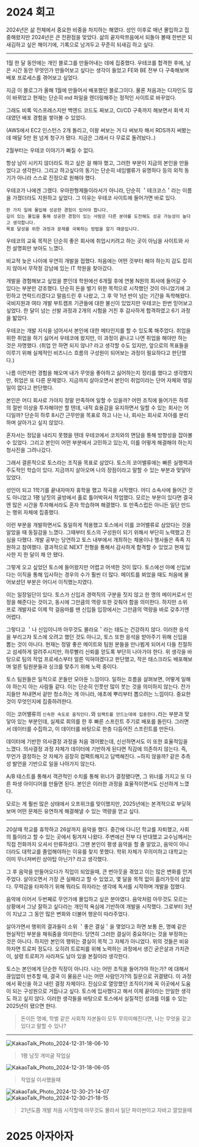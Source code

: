 # 2024 회고

2024년은 삶 전체에서 중요한 비중을 차지하는 해였다.
성인 이후로 매년 몰입하고 집중해왔지만 2024년은 큰 전환점을 맞았다.
삶의 끝자락쯔음에서 되돌아 볼때 한번은 되새김하고 싶은 해이기에, 기록으로 남겨두고 꾸준히 되새김 하고 싶다.

---

1월 한 달 동안에는 개인 블로그를 만들어내는 데에 집중했다.
우테코를 합격한 후에, 남은 시간 동안 무엇인가 만들어보고 싶다는 생각이 들었고 FE와 BE 전부 다 구축해보며 배포 프로세스를 겪어보고 싶었다.

지금 이 블로그가 올해 1월에 만들어서 배포했던 블로그이다.
물론 처음과는 디자인도 많이 바뀌었고 현재는 단순히 md 파일을 렌더링해주는 정적인 사이트로 바꾸었다.

그래도 비록 익스프레스지만 백엔드 코드도 짜보고, CI/CD 구축까지 해보면서 회색 지대였던 배포 경험을 쌓아볼 수 있었다.

(AWS에서 EC2 인스턴스 2개 돌리고, 이왕 써보는 거 다 써보자 해서 RDS까지 써봤는데 매달 5만 원 넘게 청구가 됐다. 지금은 그래서 다 무료로 돌려놨다..)

2월부터는 우테코 이야기가 빠질 수 없다.

항상 남이 시키지 않더라도 하고 싶은 걸 해야 했고, 그러한 부분이 지금의 본인을 만들었다고 생각한다.
그리고 하고싶다의 동기는 단순히 네임밸류가 유명하다 등의 외적 동기가 아니라 스스로 진정으로 원해야 했다.

우테코가 나에겐 그랬다.
우아한형제들이라서가 아니라, 단순히 ＇테크코스＇라는 이름을 가졌더라도 지원하고 싶었다.
그 이유는 우테코 사이트에 들어가면 바로 있다.

```
한 가지 일에 몰입해 성공한 경험이 있어야 합니다.
깊이 있는 몰입을 통해 성공한 경험이 있는 사람은 다른 분야를 도전해도 성공 가능성이 높다고 생각합니다.
목표 달성을 위한 과정과 문제를 극복하는 방법을 알기 때문입니다.
```

우테코의 교육 목적은 단순히 좋은 회사에 취업시키려고 하는 곳이 아님을 사이트와 사전 설명회만 보아도 느꼈다.

비교적 늦은 나이에 우연히 개발을 접했다.
처음에는 어떤 것부터 해야 하는지 감도 잡히지 않아서 무작정 강남에 있는 IT 학원을 찾아갔다.

개발을 경험해보고 싶었을 뿐인데 학원에선 6개월 후에 연봉 N원의 회사에 들어갈 수 있다는 부분만 강조했다.
단순히 돈을 벌기 위한 목적으로 시작했던 것이 아니었기에 고민하고 연락드리겠다고 말씀드린 후 나왔고, 그 후 약 1년 반이 넘는 기간을 독학해왔다.
국비지원과 여타 개발 부트캠프 기관들에 대한 불신이 있었지만 우테코는 한번 믿어보고 싶었다.
한 달이 넘는 선발 과정과 2개의 시험을 거친 후 감사하게 합격하였고 6기 과정을 밟았다.

우테코는 개발 지식을 넘어서서 본인에 대한 메타인지를 할 수 있도록 해주었다.
취업을 위한 취업을 하기 싫어서 우테코에 왔지만, 이 과정이 끝나고 나면 취업을 해야만 하는 것은 자명했다.
(취업 안 하면 되지 않나? 라고 생각할 수도 있지만, 앞으로의 목표들을 이루기 위해 실제적인 비즈니스 흐름의 구성원이 되어보는 과정이 필요하다고 판단했다.)

나름 이런저런 경험을 해오며 내가 무엇을 좋아하고 싫어하는지 정리를 했다고 생각했지만, 취업은 또 다른 문제였다.
지금까지 살아오면서 본인이 취업이라는 단어 자체와 엮일 일이 없다고 판단했다.

본인은 어디 회사로 가야지 정말 만족하며 일할 수 있을까?
어떤 조직에 들어가든 하루의 절반 이상을 투자해야만 할 텐데, 내적 효용감을 유지하면서 일할 수 있는 회사는 어디일까?
단순히 하루 8시간 근무만을 목표로 하고 나는 나, 회사는 회사로 자아를 분리하며 살아가고 싶지 않았다.

혼자서는 정답을 내리지 못했을 텐데 우테코에서 코치와의 면담을 통해 방향성을 잡아볼 수 있었다.
그리고 본인이 어떤 부분에서 고민하고 있는지, 이를 어떻게 해결해야 하는지 청사진을 그려나갔다.

그래서 결론적으로 토스라는 조직을 목표로 삼았다.
토스의 코어밸류에는 빠른 실행력과 주도적인 학습이 있다.
지금까지 살아오며 나의 장점이라고 말할 수 있는 부분과 맞닿아있었다.

성인이 되고 1학기를 끝내자마자 휴학을 했고 작곡을 시작했다.
어디 소속사에 들어간 것도 아니었고 1평 남짓의 골방에서 홀로 틀어박혀서 작업했다.
모르는 부분이 있다면 결국엔 많은 시간을 투자해서라도 혼자 학습하며 해결했다.
또 만족스럽든 아니든 일단 만드는 행위 자체에 집중했다.

이런 부분을 개발하면서도 동일하게 적용했고 토스에서 이를 코어밸류로 삼았다는 것을 알았을 때 동질감을 느꼈다.
그때부터 토스의 구성원이 되기 위해서 부단히 노력했고 진심을 다했다.
개발 공부는 당연하고 토스 내부에서 개최하는 채용이나 행사들은 족족 지원하고 참여했다.
결과적으로 NEXT 전형을 통해서 감사하게 합격할 수 있었고 현재 입사한 지 한 달이 채 안 됐다.

그렇게 오고 싶었던 토스에 들어왔지만 어렵고 어색한 것이 많다.
토스에선 아예 신입보다는 이직을 통해 입사하는 경우의 수가 훨씬 더 많다.
메이트를 뵈었을 때도 처음에 물어보셨던 부분은 어디서 이직했는지였다.

이는 일장일단이 있다.
토스가 신입과 경력직의 구분을 짓지 않고 한 명의 메이커로서 인정을 해준다는 것이고, 동시에 그만큼의 역량 또한 갖춰야 함을 의미한다.
하지만 소위 프로 개발자로 이제 막 걸음마를 뗀 신입들 입장에서는 그만큼의 역량을 바로 갖추기엔 어렵다.

그렇다고 ＇나 신입이니까 아무것도 몰라요＇라는 태도는 건강하지 않다.
이러한 응석을 부리고자 토스에 오려고 했던 것도 아니고, 토스 또한 응석을 받아주기 위해 신입을 뽑는 것이 아니다.
현재는 정말 좋은 메이트와 팀원 분들을 만나뵙게 되어서 다들 친절하고 섬세하게 알려주시지만, 하루빨리 신뢰를 얻도록 부단히 나아가야 한다.
위 생각을 바탕으로 팀의 작업 프로세스부터 얼른 익혀야겠다고 판단했고, 작은 태스크라도 배포해보며 얼른 팀원분들과 싱크를 맞추기 위해 노력 중이다.

토스 팀원들은 일적으로 꾼들만 모아둔 느낌이다.
일하는 흐름을 살펴보면, 어떻게 일해야 하는지 아는 사람들 같다.
이는 단순히 인풋만 많이 붓는 것을 의미하지 않는다.
잔가지들만 쳐내면서 겉만 청소하는 게 아니라, 애초에 뿌리부터 뽑으려는 느낌이다.
중요한 것이 무엇인지에 집중하려한다.

이는 코어밸류의 `신속한 속도로 움직인다.`와 `임팩트를 만드는데에 집중한다.`라는 부분과 맞닿아 있는 부분인데, 실제로 회의를 한 후 빠른 스프린트 주기로 배포를 돌린다.
그러면서 데이터를 수집하고, 이 데이터를 바탕으로 한층 다듬어진 스프린트를 만든다.

데이터에 기반한 의사결정 과정을 처음 겪어봤는데, 신선하면서도 이 또한 효율적임을 느꼈다.
의사결정 과정 자체가 데이터에 기반하게 된다면 직감에 의존하지 않는다.
즉, 무언가 결정하는 것 자체가 굉장히 컴팩트해지고 담백해진다.
~하지 않을까? 같은 추측성 발언을 기반으로 일을 나아가지 않는다.

A/B 테스트를 통해서 객관적인 수치를 통해 위너가 결정됐다면, 그 위너를 가지고 또 다른 파생 아이디어를 만들면 된다.
본인은 이러한 과정을 효율적이면서도 신선하게 느꼈다.

모르는 게 훨씬 많은 상태에서 오프위크를 맞이했지만, 2025년에는 본격적으로 부딪혀보며 어떤 문제든 유연하게 해결해낼 수 있는 역량을 얻고 싶다.

---

20살때 학교를 휴학하고 26살까지 음악을 했다.
중간에 다니던 학교를 자퇴했고, 사회의 틀이라고 할 수 있는 곳에서 튕겨져 나왔다.
주변에선 전부 다 반대했고 교수님께서는 직접 전화까지 오셔서 만류하셨다.
그땐 본인이 평생 음악을 할 줄 알았고, 음악이 아니더라도 대학교를 졸업해야하는 이유를 찾지 못했다.
학위 자체가 무의미하고 대학교는 이미 무너져버린 상아탑 아닌가? 라고 생각했다.

그 후 음악을 만들어오다가 직업이 되었을때, 큰 번아웃을 겪었고 이는 많은 변화를 안겨주었다.
살아오면서 가장 큰 실패라고 할 수 있었고, 몇 달을 목적 없이 흘러가듯이 살았다.
무력감을 타파하기 위해 뭐라도 하자라는 생각에 독서를 시작하며 개발을 접했다.

음악에 이어서 두번째로 무언가에 몰입하고 싶은 분야였다.
음악처럼 아무것도 모르는 상황에서 그냥 잘하고 싶다라는 개인적 욕심에 기반하여 개발을 시작했다.
그로부터 3년이 지났고 그 동안 많은 변화와 더불어 행운이 따라주었다.

살아가면서 행위의 결과들이 소위 ＇좋은 결실＇을 맺었다고 하면 보통 돈, 명예 같은 현실적인 부분을 채워줌을 의미한다.
당연히 그러한 결실이 중요하다는 것을 부정하는 것은 아니다. 하지만 본인의 행위는 결실이 목적 그 자체가 아니었다.
위의 것들은 비유하자면 트로피 정도다.
오히려 트로피를 위해 노력하는 과정에서 생긴 굳은살과 가치관이, 설령 트로피가 사라져도 남아 있을 본질이라 생각한다.

토스는 본인에게 단순한 직장이 아니다.
나는 어떤 조직을 들어가야 하는가? 에 대해서 끊임없이 반추할 때, 결국 이 물음은 나는 어떤 사람인가?의 질문으로 귀결됐다.
이 과정에서 확신을 하고 내린 결정 자체이다.
진심으로 열망했던 조직이기에 꼭 이곳에서 도움이 되는 구성원으로 거듭나고 싶다.
토스에 입사했다고 해서 이제 끝이라는 안일한 생각도 하고 싶지 않다.
이러한 생각들을 바탕으로 토스에서 실질적인 성과를 이룰 수 있는 2025년이 됐으면 한다.

> 돈이든 명예, 학벌 같은 사회적 자본들이 모두 무의미해진다면, 나는 무엇을 갖고 있다고 말할 수 있나?

---

![KakaoTalk_Photo_2024-12-31-18-06-10](https://github.com/user-attachments/assets/2a8a661e-2c32-4b64-a39f-b1b1056f0092)

> 1평 남짓 개미굴 작업실

![KakaoTalk_Photo_2024-12-31-18-06-05](https://github.com/user-attachments/assets/db9e175b-43b8-482e-9b14-abaa91cc3f2d)

> 작업실 이사했을때

![KakaoTalk_Photo_2024-12-30-21-14-07](https://github.com/user-attachments/assets/9f964092-0627-453f-8326-e9b3be6509b2)
![KakaoTalk_Photo_2024-12-30-21-18-15](https://github.com/user-attachments/assets/b1dd0dd7-4cd9-4a22-91e5-e90206d22d1b)

> 21년도쯤 개발 처음 시작할때 아무것도 몰라서 일단 파이썬이고 자바고 깔았을때

# 2025 아자아자
